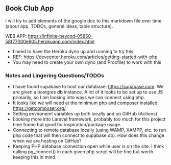 ## Book Club App

I will try to add elements of the google doc to this markdown file over time (about app, TODOs, general ideas, table structure).


WEB APP: https://infinite-beyond-05850-58f77000e905.herokuapp.com/index.html

* I need to have the Heroku dyno up and running to try this
* REF: https://devcenter.heroku.com/articles/getting-started-with-php
* You may need to create your own dyno (and Procfile) to work with this

### Notes and Lingering Questions/TODOs

- I have found supabase to host our database: https://supabase.com. We are given a postgres db instance. A lot of it looks to be set up to use JS primarily, so I am looking into ways we can connect using php.
- It looks like we will need at the minimum php and composer installed: https://getcomposer.org/
- Setting environemt variables up both locally and on GitHub (Actions)
- Looking more into Laravel framework, probably too much for this project time frame but good for inspiration/package usage.
- Connecting to remote database locally (using WAMP, XAMPP, etc. to run php code that will then connect to supabase db). How does this change when we are hosting on GitHub?
- Keeping PHP database connection open while user is on the site. I think calling pg_connect() in each given php script will be fine but worth keeping this in mind.
